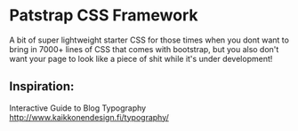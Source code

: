 # Patstrap CSS Framework

A bit of super lightweight starter CSS for those times when you dont want to bring in 7000+ lines of CSS that comes with bootstrap, but you also don't want your page to look like a piece of shit while it's under development!

## Inspiration:
Interactive Guide to Blog Typography
http://www.kaikkonendesign.fi/typography/
